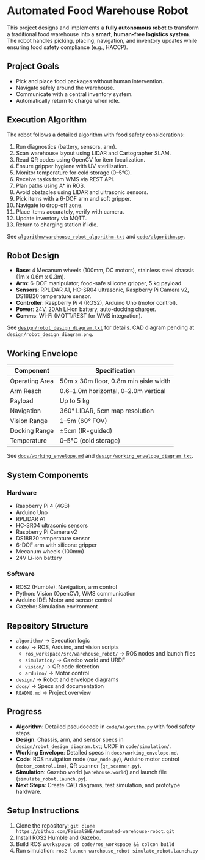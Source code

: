 # Automated Food Warehouse Robot

This project designs and implements a **fully autonomous robot** to transform a traditional food warehouse into a **smart, human-free logistics system**. The robot handles picking, placing, navigation, and inventory updates while ensuring food safety compliance (e.g., HACCP).

## Project Goals
- Pick and place food packages without human intervention.
- Navigate safely around the warehouse.
- Communicate with a central inventory system.
- Automatically return to charge when idle.

## Execution Algorithm
The robot follows a detailed algorithm with food safety considerations:
1. Run diagnostics (battery, sensors, arm).
2. Scan warehouse layout using LIDAR and Cartographer SLAM.
3. Read QR codes using OpenCV for item localization.
4. Ensure gripper hygiene with UV sterilization.
5. Monitor temperature for cold storage (0–5°C).
6. Receive tasks from WMS via REST API.
7. Plan paths using A* in ROS.
8. Avoid obstacles using LIDAR and ultrasonic sensors.
9. Pick items with a 6-DOF arm and soft gripper.
10. Navigate to drop-off zone.
11. Place items accurately, verify with camera.
12. Update inventory via MQTT.
13. Return to charging station if idle.

See [`algorithm/warehouse_robot_algorithm.txt`](algorithm/warehouse_robot_algorithm.txt) and [`code/algorithm.py`](code/algorithm.py).

## Robot Design
- **Base**: 4 Mecanum wheels (100mm, DC motors), stainless steel chassis (1m x 0.6m x 0.3m).
- **Arm**: 6-DOF manipulator, food-safe silicone gripper, 5 kg payload.
- **Sensors**: RPLIDAR A1, HC-SR04 ultrasonic, Raspberry Pi Camera v2, DS18B20 temperature sensor.
- **Controller**: Raspberry Pi 4 (ROS2), Arduino Uno (motor control).
- **Power**: 24V, 20Ah Li-ion battery, auto-docking charger.
- **Comms**: Wi-Fi (MQTT/REST for WMS integration).

See [`design/robot_design_diagram.txt`](design/robot_design_diagram.txt) for details. CAD diagram pending at `design/robot_design_diagram.png`.

## Working Envelope
| Component       | Specification                              |
|----------------|--------------------------------------------|
| Operating Area  | 50m x 30m floor, 0.8m min aisle width      |
| Arm Reach       | 0.6–1.0m horizontal, 0–2.0m vertical       |
| Payload         | Up to 5 kg                                 |
| Navigation      | 360° LIDAR, 5cm map resolution             |
| Vision Range    | 1–5m (60° FOV)                             |
| Docking Range   | ±5cm (IR-guided)                           |
| Temperature     | 0–5°C (cold storage)                       |

See [`docs/working_envelope.md`](docs/working_envelope.md) and [`design/working_envelope_diagram.txt`](design/working_envelope_diagram.txt).

## System Components
### Hardware
- Raspberry Pi 4 (4GB)
- Arduino Uno
- RPLIDAR A1
- HC-SR04 ultrasonic sensors
- Raspberry Pi Camera v2
- DS18B20 temperature sensor
- 6-DOF arm with silicone gripper
- Mecanum wheels (100mm)
- 24V Li-ion battery

### Software
- ROS2 (Humble): Navigation, arm control
- Python: Vision (OpenCV), WMS communication
- Arduino IDE: Motor and sensor control
- Gazebo: Simulation environment

## Repository Structure
- `algorithm/` → Execution logic
- `code/` → ROS, Arduino, and vision scripts
  - `ros_workspace/src/warehouse_robot/` → ROS nodes and launch files
  - `simulation/` → Gazebo world and URDF
  - `vision/` → QR code detection
  - `arduino/` → Motor control
- `design/` → Robot and envelope diagrams
- `docs/` → Specs and documentation
- `README.md` → Project overview

## Progress
- **Algorithm**: Detailed pseudocode in `code/algorithm.py` with food safety steps.
- **Design**: Chassis, arm, and sensor specs in `design/robot_design_diagram.txt`; URDF in `code/simulation/`.
- **Working Envelope**: Detailed specs in `docs/working_envelope.md`.
- **Code**: ROS navigation node (`nav_node.py`), Arduino motor control (`motor_control.ino`), QR scanner (`qr_scanner.py`).
- **Simulation**: Gazebo world (`warehouse.world`) and launch file (`simulate_robot.launch.py`).
- **Next Steps**: Create CAD diagrams, test simulation, and prototype hardware.

## Setup Instructions
1. Clone the repository: `git clone https://github.com/FaisalSWE/automated-warehouse-robot.git`
2. Install ROS2 Humble and Gazebo.
3. Build ROS workspace: `cd code/ros_workspace && colcon build`
4. Run simulation: `ros2 launch warehouse_robot simulate_robot.launch.py`
